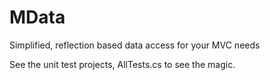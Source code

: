 # MData
Simplified, reflection based data access for your MVC needs

See the unit test projects, AllTests.cs to see the magic.
